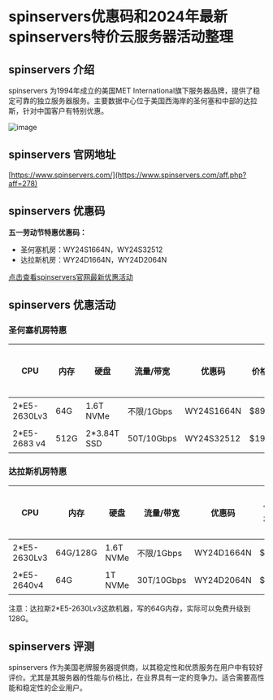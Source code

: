 # spinservers优惠码和2024年最新spinservers特价云服务器活动整理

## spinservers 介绍
spinservers 为1994年成立的美国MET International旗下服务器品牌，提供了稳定可靠的独立服务器服务。主要数据中心位于美国西海岸的圣何塞和中部的达拉斯，针对中国客户有特别优惠。

![image](https://github.com/modibhmin/spinservers/assets/167835501/bd28823e-e5aa-4f1c-9fb0-b3345c3e7912)

## spinservers 官网地址
[https://www.spinservers.com/](https://www.spinservers.com/aff.php?aff=278)

## spinservers 优惠码
**五一劳动节特惠优惠码：**
- 圣何塞机房：WY24S1664N，WY24S32512
- 达拉斯机房：WY24D1664N，WY24D2064N

[点击查看spinservers官网最新优惠活动](https://www.spinservers.com/aff.php?aff=278)

## spinservers 优惠活动

### 圣何塞机房特惠
| CPU           | 内存  | 硬盘       | 流量/带宽  | 优惠码    | 价格  | 购买链接                                             |
|---------------|-------|------------|------------|------------|-------|-----------------------------------------------------|
| 2*E5-2630Lv3  | 64G   | 1.6T NVMe  | 不限/1Gbps | WY24S1664N | $89   | [购买](https://www.spinservers.com/aff.php?aff=278&pid=223) |
| 2*E5-2683 v4  | 512G  | 2*3.84T SSD| 50T/10Gbps | WY24S32512 | $199  | [购买](https://www.spinservers.com/aff.php?aff=278&pid=114) |

### 达拉斯机房特惠
| CPU           | 内存   | 硬盘       | 流量/带宽  | 优惠码    | 价格  | 购买链接                                             |
|---------------|--------|------------|------------|------------|-------|-----------------------------------------------------|
| 2*E5-2630Lv3  | 64G/128G| 1.6T NVMe | 不限/1Gbps | WY24D1664N | $79   | [购买](https://www.spinservers.com/aff.php?aff=278&pid=231) |
| 2*E5-2640v4   | 64G    | 1T NVMe    | 30T/10Gbps | WY24D2064N | $89   | [购买](https://www.spinservers.com/aff.php?aff=278&pid=250) |

注意：达拉斯2*E5-2630Lv3这款机器，写的64G内存，实际可以免费升级到128G。

## spinservers 评测
spinservers 作为美国老牌服务器提供商，以其稳定性和优质服务在用户中有较好评价。尤其是其服务器的性能与价格比，在业界具有一定的竞争力。适合需要高性能和稳定性的企业用户。

